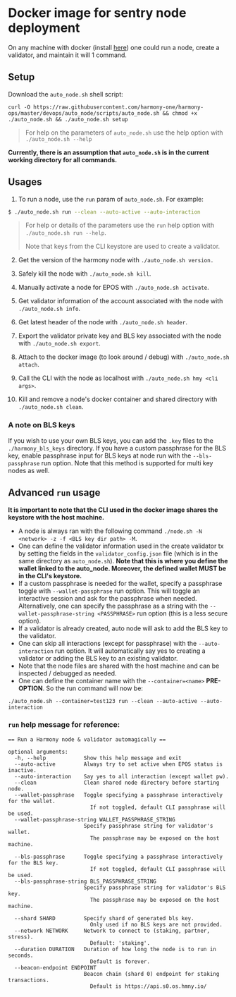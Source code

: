 # Docker image for sentry node deployment

On any machine with docker (install [here](https://docs.docker.com/install/)) one could run a node, create a validator, and maintain it will 1 command.

## Setup

Download the `auto_node.sh` shell script:
```
curl -O https://raw.githubusercontent.com/harmony-one/harmony-ops/master/devops/auto_node/scripts/auto_node.sh && chmod +x ./auto_node.sh && ./auto_node.sh setup
```
> For help on the parameters of `auto_node.sh` use the help option with `./auto_node.sh --help` 

**Currently, there is an assumption that `auto_node.sh` is in the current working directory for all commands.** 

## Usages

1. To run a node, use the `run` param of `auto_node.sh`. For example:
```bash
$ ./auto_node.sh run --clean --auto-active --auto-interaction 
```
> For help or details of the parameters use the `run` help option with `./auto_node.sh run --help`.
>
> Note that keys from the CLI keystore are used to create a validator.

2. Get the version of the harmony node with `./auto_node.sh version.`

3. Safely kill the node with `./auto_node.sh kill`.

4. Manually activate a node for EPOS with `./auto_node.sh activate`.

5. Get validator information of the account associated with the node with `./auto_node.sh info`.

6. Get latest header of the node with `./auto_node.sh header`.

7. Export the validator private key and BLS key associated with the node with `./auto_node.sh export`.

8. Attach to the docker image (to look around / debug) with `./auto_node.sh attach`.

9. Call the CLI with the node as localhost with `./auto_node.sh hmy <cli args>`.

10. Kill and remove a node's docker container and shared directory with `./auto_node.sh clean`.

### A note on BLS keys

If you wish to use your own BLS keys, you can add the `.key` files to the `./harmony_bls_keys` directory. If you have
a custom passphrase for the BLS key, enable passphrase input for BLS keys at node run with the `--bls-passphrase` run option.
Note that this method is supported for multi key nodes as well. 

## Advanced `run` usage

**It is important to note that the CLI used in the docker image shares the keystore with the host machine.**

* A node is always ran with the following command `./node.sh -N <network> -z -f <BLS key dir path> -M`. 
* One can define the validator information used in the create validator tx by setting the 
fields in the `validator_config.json` file (which is in the same directory as `auto_node.sh`). 
**Note that this is where you define the wallet linked to the auto_node. Moreover, the defined wallet MUST 
be in the CLI's keystore.**
* If a custom passphrase is needed for the wallet, specify a passphrase toggle with `--wallet-passphrase` run option. 
This will toggle an interactive session and ask for the passphrase when needed. Alternatively, one can specify the
passphrase as a string with the `--wallet-passphrase-string <PASSPHRASE>` run option (this is a less secure option).
* If a validator is already created, auto node will ask to add the BLS key to the validator.
* One can skip all interactions (except for passphrase) with the `--auto-interaction` run option. It will automatically
say yes to creating a validator or adding the BLS key to an existing validator.
* Note that the node files are shared with the host machine and can be inspected / debugged as needed.
* One can define the container name with the `--container=<name>` **PRE-OPTION**. So the run command will now be:
```
./auto_node.sh --container=test123 run --clean --auto-active --auto-interaction
``` 

### `run` help message for reference:
```
== Run a Harmony node & validator automagically ==

optional arguments:
  -h, --help            Show this help message and exit
  --auto-active         Always try to set active when EPOS status is inactive.
  --auto-interaction    Say yes to all interaction (except wallet pw).
  --clean               Clean shared node directory before starting node.
  --wallet-passphrase   Toggle specifying a passphrase interactively for the wallet.
                          If not toggled, default CLI passphrase will be used.
  --wallet-passphrase-string WALLET_PASSPHRASE_STRING
                        Specify passphrase string for validator's wallet.
                          The passphrase may be exposed on the host machine.

  --bls-passphrase      Toggle specifying a passphrase interactively for the BLS key.
                          If not toggled, default CLI passphrase will be used.
  --bls-passphrase-string BLS_PASSPHRASE_STRING
                        Specify passphrase string for validator's BLS key.
                          The passphrase may be exposed on the host machine.

  --shard SHARD         Specify shard of generated bls key.
                          Only used if no BLS keys are not provided.
  --network NETWORK     Network to connect to (staking, partner, stress).
                          Default: 'staking'.
  --duration DURATION   Duration of how long the node is to run in seconds.
                          Default is forever.
  --beacon-endpoint ENDPOINT
                        Beacon chain (shard 0) endpoint for staking transactions.
                          Default is https://api.s0.os.hmny.io/
```

  